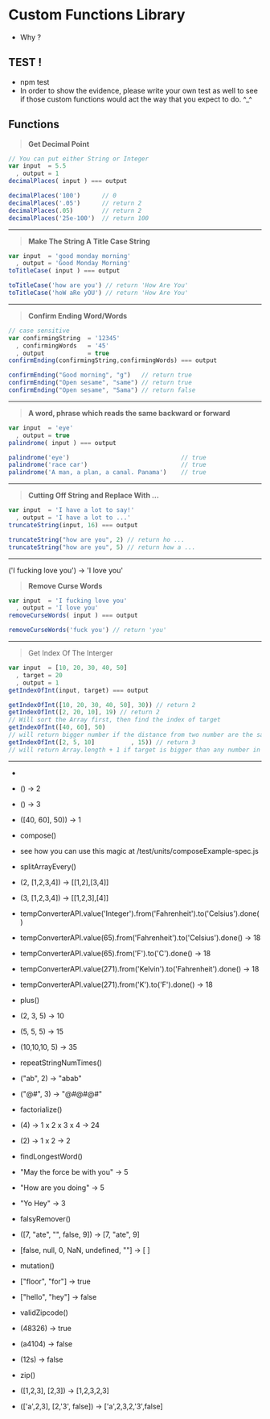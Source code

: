 # Custom Functions Library 

- Why ?

## TEST ! 
- npm test
- In order to show the evidence, please write your own test as well to see if those custom functions would act the way that you expect to do. ^_^ 

## Functions


> **Get Decimal Point**

```javascript
// You can put either String or Integer
var input  = 5.5
  , output = 1
decimalPlaces( input ) === output
```

```javascript
decimalPlaces('100') 	  // 0
decimalPlaces('.05') 	  // return 2
decimalPlaces(.05) 	      // return 2
decimalPlaces('25e-100')  // return 100
```
------------------------------------------


> **Make The String A Title Case String**

```javascript
var input  = 'good monday morning'
  , output = 'Good Monday Morning'
toTitleCase( input ) === output
```

```javascript
toTitleCase('how are you') // return 'How Are You'
toTitleCase('hoW aRe yOU') // return 'How Are You'
```
------------------------------------------


> **Confirm Ending Word/Words**

```javascript
// case sensitive
var confirmingString  = '12345'
  , confirmingWords   = '45'
  , output            = true
confirmEnding(confirmingString,confirmingWords) === output
```

```javascript
confirmEnding("Good morning", "g")   // return true
confirmEnding("Open sesame", "same") // return true
confirmEnding("Open sesame", "Sama") // return false
```
------------------------------------------


> **A word, phrase which reads the same backward or forward**

```javascript
var input  = 'eye'
  , output = true
palindrome( input ) === output
```

```javascript
palindrome('eye') 								// true
palindrome('race car')							// true
palindrome('A man, a plan, a canal. Panama')  	// true

```
------------------------------------------


> **Cutting Off String and Replace With ...**

```javascript
var input  = 'I have a lot to say!' 
  , output = 'I have a lot to ...'
truncateString(input, 16) === output
```

```javascript
truncateString("how are you", 2) // return ho ...
truncateString("how are you", 5) // return how a ...

```
------------------------------------------




 ('I fucking love you') -> 'I love you'

 




> **Remove Curse Words**

```javascript
var input  = 'I fucking love you'
  , output = 'I love you'
removeCurseWords( input ) === output
```

```javascript
removeCurseWords('fuck you') // return 'you'
```
------------------------------------------




> Get Index Of The Interger

```javascript
var input  = [10, 20, 30, 40, 50]
  , target = 20
  , output = 1
getIndexOfInt(input, target) === output
```

```javascript
getIndexOfInt([10, 20, 30, 40, 50], 30)) // return 2
getIndexOfInt([2, 20, 10], 19) // return 2
// Will sort the Array first, then find the index of target
getIndexOfInt([40, 60], 50)
// will return bigger number if the distance from two number are the same
getIndexOfInt([2, 5, 10]          , 15)) // return 3
// will return Array.length + 1 if target is bigger than any number in array

```
------------------------------------------

- 
 
 - () -> 2

 - () -> 3

 - ([40, 60], 50)) -> 1








- compose()

 - see how you can use this magic at /test/units/composeExample-spec.js

- splitArrayEvery()

 - (2, [1,2,3,4]) -> [[1,2],[3,4]]

 - (3, [1,2,3,4]) -> [[1,2,3],[4]]

- tempConverterAPI.value('Integer').from('Fahrenheit').to('Celsius').done()

 - tempConverterAPI.value(65).from('Fahrenheit').to('Celsius').done() -> 18

 - tempConverterAPI.value(65).from('F').to('C').done() -> 18

 - tempConverterAPI.value(271).from('Kelvin').to('Fahrenheit').done() -> 18

 - tempConverterAPI.value(271).from('K').to('F').done() -> 18





- plus()

 - (2, 3, 5) -> 10
 
 - (5, 5, 5) -> 15

 - (10,10,10, 5) -> 35

- repeatStringNumTimes()

 - ("ab", 2) -> "abab"
 
 - ("@#", 3) -> "@#@#@#"





- factorialize()

 - (4) -> 1 x 2 x 3 x 4 -> 24

 - (2) -> 1 x 2 -> 2

- findLongestWord()

 - "May the force be with you" -> 5

 - "How are you doing" -> 5

 - "Yo Hey" -> 3




- falsyRemover()

 - ([7, "ate", "", false, 9]) -> [7, "ate", 9]

 - [false, null, 0, NaN, undefined, ""] -> [ ]

- mutation()
 
 - ["floor", "for"] -> true

 - ["hello", "hey"] -> false

- validZipcode()

 - (48326) -> true

 - (a4104) -> false

 - (12s) -> false

- zip()

 - ([1,2,3], [2,3]) -> [1,2,3,2,3]

 - (['a',2,3], [2,'3', false]) -> ['a',2,3,2,'3',false]

